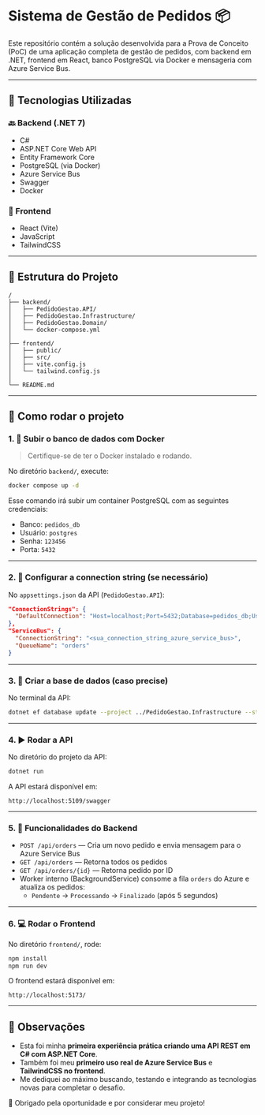 # Sistema de Gestão de Pedidos 📦

Este repositório contém a solução desenvolvida para a Prova de Conceito (PoC) de uma aplicação completa de gestão de pedidos, com backend em .NET, frontend em React, banco PostgreSQL via Docker e mensageria com Azure Service Bus.

---

## 🧰 Tecnologias Utilizadas

### 🔙 Backend (.NET 7)
- C#
- ASP.NET Core Web API
- Entity Framework Core
- PostgreSQL (via Docker)
- Azure Service Bus
- Swagger
- Docker

### 🎨 Frontend
- React (Vite)
- JavaScript
- TailwindCSS

---

## 📂 Estrutura do Projeto

```
/
├── backend/
│   ├── PedidoGestao.API/
│   ├── PedidoGestao.Infrastructure/
│   ├── PedidoGestao.Domain/
│   └── docker-compose.yml
│
├── frontend/
│   ├── public/
│   ├── src/
│   ├── vite.config.js
│   └── tailwind.config.js
│
└── README.md
```

---

## 🚀 Como rodar o projeto

### 1. 🐘 Subir o banco de dados com Docker

> Certifique-se de ter o Docker instalado e rodando.

No diretório `backend/`, execute:

```bash
docker compose up -d
```

Esse comando irá subir um container PostgreSQL com as seguintes credenciais:

- Banco: `pedidos_db`
- Usuário: `postgres`
- Senha: `123456`
- Porta: `5432`

---

### 2. 🔧 Configurar a connection string (se necessário)

No `appsettings.json` da API (`PedidoGestao.API`):

```json
"ConnectionStrings": {
  "DefaultConnection": "Host=localhost;Port=5432;Database=pedidos_db;Username=postgres;Password=123456"
},
"ServiceBus": {
  "ConnectionString": "<sua_connection_string_azure_service_bus>",
  "QueueName": "orders"
}
```

---

### 3. 🧱 Criar a base de dados (caso precise)

No terminal da API:

```bash
dotnet ef database update --project ../PedidoGestao.Infrastructure --startup-project .
```

---

### 4. ▶️ Rodar a API

No diretório do projeto da API:

```bash
dotnet run
```

A API estará disponível em:

```
http://localhost:5109/swagger
```

---

### 5. 💼 Funcionalidades do Backend

- `POST /api/orders` — Cria um novo pedido e envia mensagem para o Azure Service Bus
- `GET /api/orders` — Retorna todos os pedidos
- `GET /api/orders/{id}` — Retorna pedido por ID
- Worker interno (BackgroundService) consome a fila `orders` do Azure e atualiza os pedidos:
  - `Pendente` → `Processando` → `Finalizado` (após 5 segundos)

---

### 6. 💻 Rodar o Frontend

No diretório `frontend/`, rode:

```bash
npm install
npm run dev
```

O frontend estará disponível em:

```
http://localhost:5173/
```

---

## 🧠 Observações

- Esta foi minha **primeira experiência prática criando uma API REST em C# com ASP.NET Core**.
- Também foi meu **primeiro uso real de Azure Service Bus** e **TailwindCSS no frontend**.
- Me dediquei ao máximo buscando, testando e integrando as tecnologias novas para completar o desafio.


🚀 Obrigado pela oportunidade e por considerar meu projeto!
